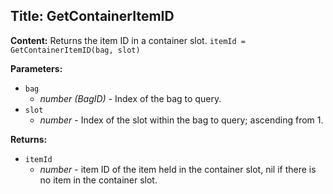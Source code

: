 ## Title: GetContainerItemID

**Content:**
Returns the item ID in a container slot.
`itemId = GetContainerItemID(bag, slot)`

**Parameters:**
- `bag`
  - *number (BagID)* - Index of the bag to query.
- `slot`
  - *number* - Index of the slot within the bag to query; ascending from 1.

**Returns:**
- `itemId`
  - *number* - item ID of the item held in the container slot, nil if there is no item in the container slot.